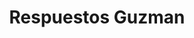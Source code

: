 ---
title: "Respuestos Guzman"
url: /la-libertad/respuestos-guzman/
shop: reparación de automóviles
---